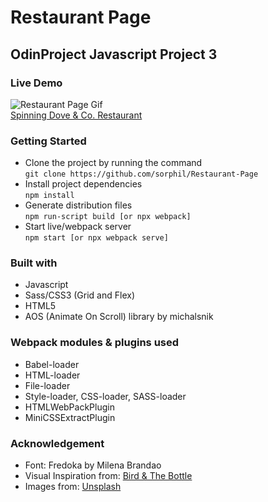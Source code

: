 # Restaurant Page
## OdinProject Javascript Project 3

### Live Demo
![Restaurant Page Gif](https://media.giphy.com/media/S4urcqkPAulgkh5Qzh/giphy.gif)  
[Spinning Dove & Co. Restaurant](https://sorphil.github.io/Restaurant-Page/)  


 

### Getting Started
* Clone the project by running the command   
```git clone https://github.com/sorphil/Restaurant-Page```   
* Install project dependencies  
```npm install```  
* Generate distribution files    
```npm run-script build [or npx webpack]```  
* Start live/webpack server  
```npm start [or npx webpack serve]```

### Built with
- Javascript
- Sass/CSS3 (Grid and Flex)
- HTML5
- AOS (Animate On Scroll) library by michalsnik

### Webpack modules & plugins used
- Babel-loader
- HTML-loader
- File-loader
- Style-loader, CSS-loader, SASS-loader
- HTMLWebPackPlugin
- MiniCSSExtractPlugin  

### Acknowledgement
- Font: Fredoka by Milena Brandao   
- Visual Inspiration from: [Bird & The Bottle](https://www.birdandthebottle.com/)    
- Images from: [Unsplash](https://unsplash.com/)  


